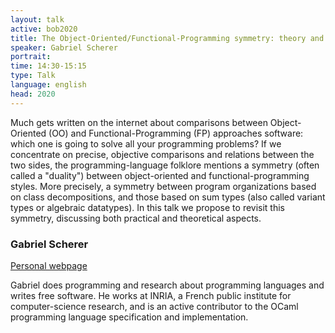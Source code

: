 ```yaml
---
layout: talk
active: bob2020
title: The Object-Oriented/Functional-Programming symmetry: theory and practice
speaker: Gabriel Scherer
portrait: 
time: 14:30-15:15
type: Talk
language: english
head: 2020
---
```


Much gets written on the internet about comparisons between
Object-Oriented (OO) and Functional-Programming (FP) approaches
software: which one is going to solve all your programming problems?
If we concentrate on <it>precise</it>, <it>objective</it> comparisons
and relations between the two sides, the programming-language folklore
mentions a symmetry (often called a "duality") between object-oriented
and functional-programming styles. More precisely, a symmetry between
program organizations based on class decompositions, and those based
on sum types (also called variant types or algebraic datatypes). In
this talk we propose to revisit this symmetry, discussing both
practical and theoretical aspects.

### Gabriel Scherer

[Personal webpage](http://gallium.inria.fr/~scherer/)

Gabriel does programming and research about programming languages and
writes free software. He works at INRIA, a French public institute
for computer-science research, and is an active contributor to the
OCaml programming language specification and implementation.